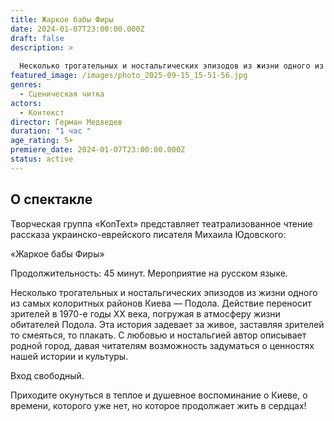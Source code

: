 ```yaml
---
title: Жаркое бабы Фиры
date: 2024-01-07T23:00:00.000Z
draft: false
description: >
  
  Несколько трогательных и ностальгических эпизодов из жизни одного из самых колоритных районов Киева — Подола. Действие переносит зрителей в 1970-е годы XX века, погружая в атмосферу жизни обитателей Подола. Эта история задевает за живое, заставляя зрителей то смеяться, то плакать. С любовью и ностальгией автор описывает родной город, давая читателям возможность задуматься о ценностях нашей истории и культуры.
featured_image: /images/photo_2025-09-15_15-51-56.jpg
genres:
  - Сценическая читка
actors:
  - Контекст
director: Герман Медведев
duration: "1 час "
age_rating: 5+
premiere_date: 2024-01-07T23:00:00.000Z
status: active
---
```

## О спектакле

Творческая группа «KonText» представляет театрализованное чтение рассказа украинско-еврейского писателя Михаила Юдовского:

«Жаркое бабы Фиры»

Продолжительность: 45 минут. Мероприятие на русском языке.

Несколько трогательных и ностальгических эпизодов из жизни одного из самых колоритных районов Киева — Подола. Действие переносит зрителей в 1970-е годы XX века, погружая в атмосферу жизни обитателей Подола. Эта история задевает за живое, заставляя зрителей то смеяться, то плакать. С любовью и ностальгией автор описывает родной город, давая читателям возможность задуматься о ценностях нашей истории и культуры.

Вход свободный.

Приходите окунуться в теплое и душевное воспоминание о Киеве, о времени, которого уже нет, но которое продолжает жить в сердцах!